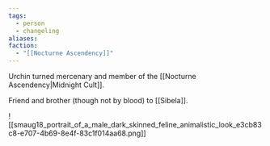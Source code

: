 ```yaml
---
tags:
  - person
  - changeling
aliases: 
faction:
  - "[[Nocturne Ascendency]]"
---
```


Urchin turned mercenary and member of the [[Nocturne Ascendency|Midnight Cult]].

Friend and brother (though not by blood) to [[Sibela]].

![[smaug18_portrait_of_a_male_dark_skinned_feline_animalistic_look_e3cb83c8-e707-4b69-8e4f-83c1f014aa68.png]]